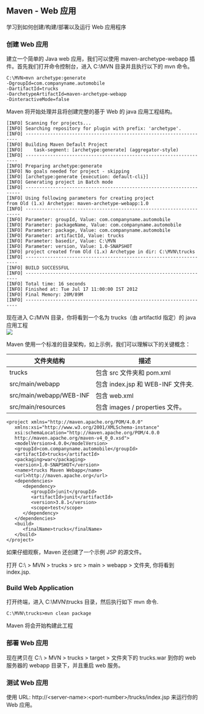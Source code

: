 ## Maven - Web 应用
学习到如何创建/构建/部署以及运行 Web 应用程序  

### 创建 Web 应用
建立一个简单的 Java web 应用，我们可以使用 maven-archetype-webapp 插件。首先我们打开命令控制台，进入 C:\MVN 目录并且执行以下的 mvn 命令。

```
C:\MVN>mvn archetype:generate 
-DgroupId=com.companyname.automobile 
-DartifactId=trucks
-DarchetypeArtifactId=maven-archetype-webapp 
-DinteractiveMode=false
```
Maven 将开始处理并且将创建完整的基于 Web 的 java 应用工程结构。
```
[INFO] Scanning for projects...
[INFO] Searching repository for plugin with prefix: 'archetype'.
[INFO] -------------------------------------------------------------------
[INFO] Building Maven Default Project
[INFO]    task-segment: [archetype:generate] (aggregator-style)
[INFO] -------------------------------------------------------------------
[INFO] Preparing archetype:generate
[INFO] No goals needed for project - skipping
[INFO] [archetype:generate {execution: default-cli}]
[INFO] Generating project in Batch mode
[INFO] --------------------------------------------------------------------
[INFO] Using following parameters for creating project 
from Old (1.x) Archetype: maven-archetype-webapp:1.0
[INFO] --------------------------------------------------------------------
[INFO] Parameter: groupId, Value: com.companyname.automobile
[INFO] Parameter: packageName, Value: com.companyname.automobile
[INFO] Parameter: package, Value: com.companyname.automobile
[INFO] Parameter: artifactId, Value: trucks
[INFO] Parameter: basedir, Value: C:\MVN
[INFO] Parameter: version, Value: 1.0-SNAPSHOT
[INFO] project created from Old (1.x) Archetype in dir: C:\MVN\trucks
[INFO] -------------------------------------------------------------------
[INFO] BUILD SUCCESSFUL
[INFO] -------------------------------------------------------------------
[INFO] Total time: 16 seconds
[INFO] Finished at: Tue Jul 17 11:00:00 IST 2012
[INFO] Final Memory: 20M/89M
[INFO] -------------------------------------------------------------------
```

现在进入 C:/MVN 目录，你将看到一个名为 trucks（由 artifactld 指定）的 java 应用工程  
![](http://wiki.jikexueyuan.com/project/maven/images/web-project-structure.jpg)  

Maven 使用一个标准的目录架构，如上示例，我们可以理解以下的关键概念：

文件夹结构|描述
--|--
trucks|包含 src 文件夹和 pom.xml
src/main/webapp	|包含 index.jsp 和 WEB-INF 文件夹.
src/main/webapp/WEB-INF	|包含 web.xml
src/main/resources	|包含 images / properties 文件。

```
<project xmlns="http://maven.apache.org/POM/4.0.0" 
   xmlns:xsi="http://www.w3.org/2001/XMLSchema-instance"
   xsi:schemaLocation="http://maven.apache.org/POM/4.0.0 
   http://maven.apache.org/maven-v4_0_0.xsd">
   <modelVersion>4.0.0</modelVersion>
   <groupId>com.companyname.automobile</groupId>
   <artifactId>trucks</artifactId>
   <packaging>war</packaging>
   <version>1.0-SNAPSHOT</version>
   <name>trucks Maven Webapp</name>
   <url>http://maven.apache.org</url>
   <dependencies>
      <dependency>
         <groupId>junit</groupId>
         <artifactId>junit</artifactId>
         <version>3.8.1</version>
         <scope>test</scope>
      </dependency>
   </dependencies>
   <build>
      <finalName>trucks</finalName>
   </build>
</project>
```
如果仔细观察，Maven 还创建了一个示例 JSP 的源文件。

打开 C:\ > MVN > trucks > src > main > webapp > 文件夹, 你将看到 index.jsp.

### Build Web Application
打开终端，进入 C:\MVN\trucks 目录，然后执行如下 mvn 命令.

```
C:\MVN\trucks>mvn clean package
```
Maven 将会开始构建此工程  

### 部署 Web 应用
现在拷贝在 C:\ > MVN > trucks > target > 文件夹下的 trucks.war 到你的 web 服务器的 webapp 目录下，并且重启 web 服务。

### 测试 Web 应用
使用 URL: http://\<server-name>:\<port-number>/trucks/index.jsp 来运行你的 Web 应用。



